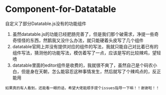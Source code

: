 # Component-for-Datatable
自定义了部分Datatable.js没有的功能组件

1. 虽然datatable.js的功能已经肥肠完善了，但是我们那个破需求，净提一些奇奇怪怪的东西，然鹅我又没什么办法，就只能硬着头皮写了几个组件
2. datatable官网上并没有提供对应的组件的写法，我就只能自己对比着已有的组件写法，猜测他的功能写法，模仿着写了一点，应该是写的比较辣鸡，望轻喷
3. datatable里面的editor组件是收费的，我就很不爽了，虽然自己是个码农小白，但是身在天朝，怎么能容忍这种事情发生，然后就写了个辣鸡点的，反正能用

`如果真的有人看到，还能看一眼的话，希望大佬能顺手提个issues指导一下嘛！！谢谢啦！！`
